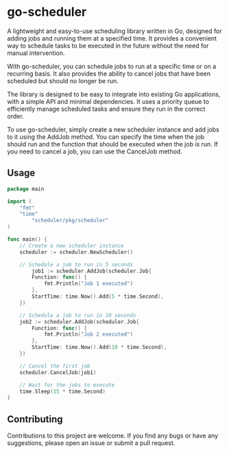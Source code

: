 # go-scheduler

A lightweight and easy-to-use scheduling library written in Go, designed for adding jobs and running them at a specified time. It provides a convenient way to schedule tasks to be executed in the future without the need for manual intervention.

With go-scheduler, you can schedule jobs to run at a specific time or on a recurring basis. It also provides the ability to cancel jobs that have been scheduled but should no longer be run.

The library is designed to be easy to integrate into existing Go applications, with a simple API and minimal dependencies. It uses a priority queue to efficiently manage scheduled tasks and ensure they run in the correct order.

To use go-scheduler, simply create a new scheduler instance and add jobs to it using the AddJob method. You can specify the time when the job should run and the function that should be executed when the job is run. If you need to cancel a job, you can use the CancelJob method.


## Usage
```go
package main

import (
	"fmt"
	"time"
        "scheduler/pkg/scheduler"
)

func main() {
	// Create a new scheduler instance
	scheduler := scheduler.NewScheduler()

	// Schedule a job to run in 5 seconds
        job1 := scheduler.AddJob(scheduler.Job{
		Function: func() {
			fmt.Println("Job 1 executed")
		},
		StartTime: time.Now().Add(5 * time.Second),
	})

	// Schedule a job to run in 10 seconds
	job2 := scheduler.AddJob(scheduler.Job{
		Function: func() {
			fmt.Println("Job 2 executed")
		},
		StartTime: time.Now().Add(10 * time.Second),
	})

	// Cancel the first job
	scheduler.CancelJob(job1)

	// Wait for the jobs to execute
	time.Sleep(15 * time.Second)
}
```

## Contributing
Contributions to this project are welcome. If you find any bugs or have any suggestions, please open an issue or submit a pull request.

